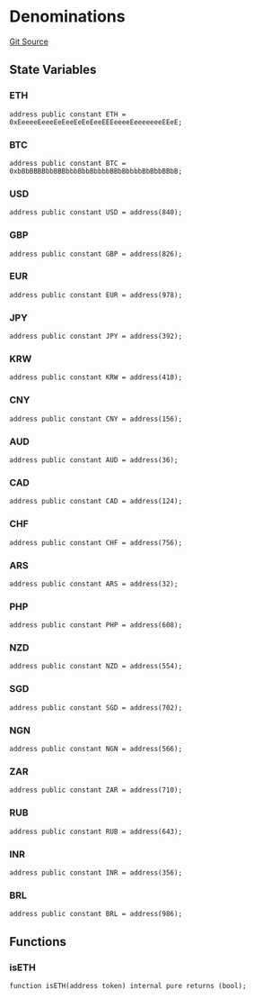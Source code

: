 # Denominations

[Git Source](https://github.com/Eoracle/target-contracts/blob/8a773595146b344dc5abd94aaf5ddfa445eed3c5/src/libraries/Denominations.sol)

## State Variables

### ETH

```solidity
address public constant ETH = 0xEeeeeEeeeEeEeeEeEeEeeEEEeeeeEeeeeeeeEEeE;
```

### BTC

```solidity
address public constant BTC = 0xbBbBBBBbbBBBbbbBbbBbbbbBBbBbbbbBbBbbBBbB;
```

### USD

```solidity
address public constant USD = address(840);
```

### GBP

```solidity
address public constant GBP = address(826);
```

### EUR

```solidity
address public constant EUR = address(978);
```

### JPY

```solidity
address public constant JPY = address(392);
```

### KRW

```solidity
address public constant KRW = address(410);
```

### CNY

```solidity
address public constant CNY = address(156);
```

### AUD

```solidity
address public constant AUD = address(36);
```

### CAD

```solidity
address public constant CAD = address(124);
```

### CHF

```solidity
address public constant CHF = address(756);
```

### ARS

```solidity
address public constant ARS = address(32);
```

### PHP

```solidity
address public constant PHP = address(608);
```

### NZD

```solidity
address public constant NZD = address(554);
```

### SGD

```solidity
address public constant SGD = address(702);
```

### NGN

```solidity
address public constant NGN = address(566);
```

### ZAR

```solidity
address public constant ZAR = address(710);
```

### RUB

```solidity
address public constant RUB = address(643);
```

### INR

```solidity
address public constant INR = address(356);
```

### BRL

```solidity
address public constant BRL = address(986);
```

## Functions

### isETH

```solidity
function isETH(address token) internal pure returns (bool);
```
